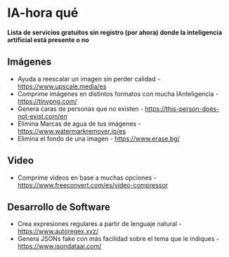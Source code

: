# IA-hora qué
**Lista de servicios gratuitos sin registro (por ahora) donde la inteligencia artificial está presente o no**

## Imágenes
* Ayuda a reescalar un imagen sin perder calidad - https://www.upscale.media/es 
* Comprime imágenes en distintos formatos con mucha IAnteligencia - https://tinypng.com/
* Genera caras de personas que no existen - https://this-person-does-not-exist.com/en
* Elimina Marcas de agua de tus imágenes - https://www.watermarkremover.io/es
* Elimina el fondo de una imagen - https://www.erase.bg/


## Video
* Comprime videos en base a muchas opciones - https://www.freeconvert.com/es/video-compressor


## Desarrollo de Software
* Crea expresiones regulares a partir de lenguaje natural - https://www.autoregex.xyz/
* Genera JSONs fake con más facilidad sobre el tema que le indiques - https://www.jsondataai.com/
